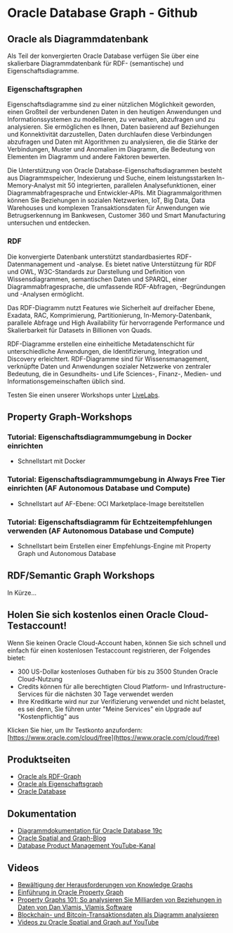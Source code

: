 # Oracle Database Graph - Github

## Oracle als Diagrammdatenbank

Als Teil der konvergierten Oracle Database verfügen Sie über eine skalierbare Diagrammdatenbank für RDF- (semantische) und Eigenschaftsdiagramme.

### Eigenschaftsgraphen

Eigenschaftsdiagramme sind zu einer nützlichen Möglichkeit geworden, einen Großteil der verbundenen Daten in den heutigen Anwendungen und Informationssystemen zu modellieren, zu verwalten, abzufragen und zu analysieren. Sie ermöglichen es Ihnen, Daten basierend auf Beziehungen und Konnektivität darzustellen, Daten durchlaufen diese Verbindungen abzufragen und Daten mit Algorithmen zu analysieren, die die Stärke der Verbindungen, Muster und Anomalien im Diagramm, die Bedeutung von Elementen im Diagramm und andere Faktoren bewerten.

Die Unterstützung von Oracle Database-Eigenschaftsdiagrammen besteht aus Diagrammspeicher, Indexierung und Suche, einem leistungsstarken In-Memory-Analyst mit 50 integrierten, parallelen Analysefunktionen, einer Diagrammabfragesprache und Entwickler-APIs. Mit Diagrammalgorithmen können Sie Beziehungen in sozialen Netzwerken, IoT, Big Data, Data Warehouses und komplexen Transaktionsdaten für Anwendungen wie Betrugserkennung im Bankwesen, Customer 360 und Smart Manufacturing untersuchen und entdecken.

### RDF

Die konvergierte Datenbank unterstützt standardbasiertes RDF-Datenmanagement und -analyse. Es bietet native Unterstützung für RDF und OWL, W3C-Standards zur Darstellung und Definition von Wissensdiagrammen, semantischen Daten und SPARQL, einer Diagrammabfragesprache, die umfassende RDF-Abfragen, -Begründungen und -Analysen ermöglicht.

Das RDF-Diagramm nutzt Features wie Sicherheit auf dreifacher Ebene, Exadata, RAC, Komprimierung, Partitionierung, In-Memory-Datenbank, parallele Abfrage und High Availability für hervorragende Performance und Skalierbarkeit für Datasets in Billionen von Quads.

RDF-Diagramme erstellen eine einheitliche Metadatenschicht für unterschiedliche Anwendungen, die Identifizierung, Integration und Discovery erleichtert. RDF-Diagramme sind für Wissensmanagement, verknüpfte Daten und Anwendungen sozialer Netzwerke von zentraler Bedeutung, die in Gesundheits- und Life Sciences-, Finanz-, Medien- und Informationsgemeinschaften üblich sind.

Testen Sie einen unserer Workshops unter [LiveLabs](http://developer.oracle.com/livelabs).

## Property Graph-Workshops

### Tutorial: Eigenschaftsdiagrammumgebung in Docker einrichten

*   Schnellstart mit Docker

### Tutorial: Eigenschaftsdiagrammumgebung in Always Free Tier einrichten (AF Autonomous Database und Compute)

*   Schnellstart auf AF-Ebene: OCI Marketplace-Image bereitstellen

### Tutorial: Eigenschaftsdiagramm für Echtzeitempfehlungen verwenden (AF Autonomous Database und Compute)

*   Schnellstart beim Erstellen einer Empfehlungs-Engine mit Property Graph und Autonomous Database

## RDF/Semantic Graph Workshops

In Kürze...

## Holen Sie sich kostenlos einen Oracle Cloud-Testaccount!

Wenn Sie keinen Oracle Cloud-Account haben, können Sie sich schnell und einfach für einen kostenlosen Testaccount registrieren, der Folgendes bietet:

*   300 US-Dollar kostenloses Guthaben für bis zu 3500 Stunden Oracle Cloud-Nutzung
*   Credits können für alle berechtigten Cloud Platform- und Infrastructure-Services für die nächsten 30 Tage verwendet werden
*   Ihre Kreditkarte wird nur zur Verifizierung verwendet und nicht belastet, es sei denn, Sie führen unter "Meine Services" ein Upgrade auf "Kostenpflichtig" aus

Klicken Sie hier, um Ihr Testkonto anzufordern: [https://www.oracle.com/cloud/free](https://www.oracle.com/cloud/free)

## Produktseiten

*   [Oracle als RDF-Graph](https://www.oracle.com/database/technologies/spatialandgraph/rdf-graph-features.html)
*   [Oracle als Eigenschaftsgraph](https://www.oracle.com/database/technologies/spatialandgraph/property-graph-features.html)
*   [Oracle Database](https://www.oracle.com/database/)

## Dokumentation

*   [Diagrammdokumentation für Oracle Database 19c](https://docs.oracle.com/en/database/oracle/oracle-database/19/spatial-and-graph.html)
*   [Oracle Spatial and Graph-Blog](https://blogs.oracle.com/oraclespatial/)
*   [Database Product Management YouTube-Kanal](https://www.youtube.com/channel/UCr6mzwq_gcdsefQWBI72wIQ)

## Videos

*   [Bewältigung der Herausforderungen von Knowledge Graphs](https://youtu.be/csvEBI0swwo)
*   [Einführung in Oracle Property Graph](https://youtube.com/watch?v=-DYVgYJPbQA&feature=youtu.be)
*   [Property Graphs 101: So analysieren Sie Milliarden von Beziehungen in Daten von Dan Vlamis, Vlamis Software](https://youtu.be/qaQO-mW6lFs)
*   [Blockchain- und Bitcoin-Transaktionsdaten als Diagramm analysieren](https://youtu.be/w8OEVobyhFE)
*   [Videos zu Oracle Spatial and Graph auf YouTube](https://www.youtube.com/channel/UCZqBavfLlCuS0il6zNY696w)